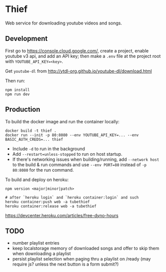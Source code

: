 # Thief

Web service for downloading youtube videos and songs.

## Development
First go to <https://console.cloud.google.com/>,
create a project, enable youtube v3 api, and add an API key;
then make a `.env` file at the project root with `YOUTUBE_API_KEY=<key>`.

Get `youtube-dl` from <http://ytdl-org.github.io/youtube-dl/download.html>

Then run:

    npm install
    npm run dev

## Production
To build the docker image and run the container locally:

    docker build -t thief .
    docker run --init -p 80:8080 --env YOUTUBE_API_KEY=... --env BASIC_AUTH_CREDS=... thief

- Include `-d` to run in the background
- Add `--restart=unless-stopped` to run on host startup.
- If there's networking issues when building/running, add
  `--network host` to the build & run commands and use
  `--env PORT=80` instead of `-p 80:8080` for the run command.

To build and deploy on heroku:

    npm version <major|minor|patch>

    # after `heroku login` and `heroku container:login` and such
    heroku container:push web -a tubethief
    heroku container:release web -a tubethief

<https://devcenter.heroku.com/articles/free-dyno-hours>

## TODO
- number playlist entries
- keep localstorage memory of downloaded songs and offer to skip them when downloading a playlist
- persist playlist selection when paging thru a playlist on /ready (may require js? unless the next button is a form submit?)
